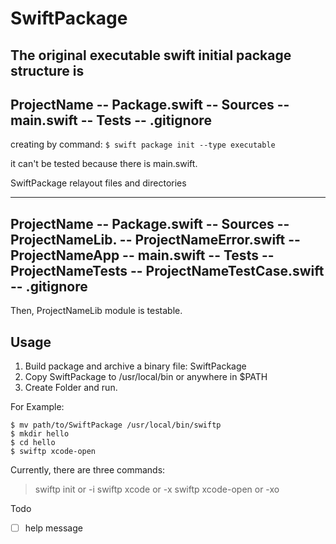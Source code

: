 # SwiftPackage

The original executable swift initial package structure is
---
 ProjectName	-- Package.swift
 				-- Sources		-- main.swift
 				-- Tests
 				-- .gitignore
---
creating by command:
`$ swift package init --type executable`

it can't be tested because there is main.swift.

SwiftPackage relayout files and directories 

---
 ProjectName	-- Package.swift
 				-- Sources -- ProjectNameLib.  -- ProjectNameError.swift
 							 -- ProjectNameApp   -- main.swift
 				-- Tests	 -- ProjectNameTests -- ProjectNameTestCase.swift
 				-- .gitignore
---

Then, ProjectNameLib module is testable.

## Usage

1. Build package and archive a binary file: SwiftPackage
2. Copy SwiftPackage to /usr/local/bin or anywhere in $PATH
3. Create Folder and run.

For Example: 
```
$ mv path/to/SwiftPackage /usr/local/bin/swiftp
$ mkdir hello
$ cd hello
$ swiftp xcode-open
```

Currently, there are three commands:

> swiftp init or -i
> swiftp xcode or -x
> swiftp xcode-open or -xo

Todo
- [ ]  help message 